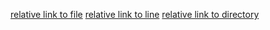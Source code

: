 [relative link to file](file.txt)
[relative link to line](main/file.txt#L1)
[relative link to directory](.)